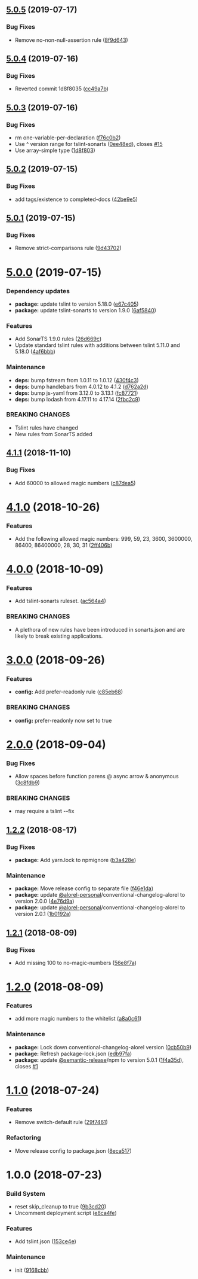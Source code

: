 ## [5.0.5](https://github.com/Alorel/tslint-rules/compare/5.0.4...5.0.5) (2019-07-17)


### Bug Fixes

* Remove no-non-null-assertion rule ([8f9d643](https://github.com/Alorel/tslint-rules/commit/8f9d643))

## [5.0.4](https://github.com/Alorel/tslint-rules/compare/5.0.3...5.0.4) (2019-07-16)


### Bug Fixes

* Reverted commit 1d8f8035 ([cc49a7b](https://github.com/Alorel/tslint-rules/commit/cc49a7b))

## [5.0.3](https://github.com/Alorel/tslint-rules/compare/5.0.2...5.0.3) (2019-07-16)


### Bug Fixes

* rm one-variable-per-declaration ([f76c0b2](https://github.com/Alorel/tslint-rules/commit/f76c0b2))
* Use ^ version range for tslint-sonarts ([0ee48ed](https://github.com/Alorel/tslint-rules/commit/0ee48ed)), closes [#15](https://github.com/Alorel/tslint-rules/issues/15)
* Use array-simple type ([1d8f803](https://github.com/Alorel/tslint-rules/commit/1d8f803))

## [5.0.2](https://github.com/Alorel/tslint-rules/compare/5.0.1...5.0.2) (2019-07-15)


### Bug Fixes

* add tags/existence to completed-docs ([42be9e5](https://github.com/Alorel/tslint-rules/commit/42be9e5))

## [5.0.1](https://github.com/Alorel/tslint-rules/compare/5.0.0...5.0.1) (2019-07-15)


### Bug Fixes

* Remove strict-comparisons rule ([9d43702](https://github.com/Alorel/tslint-rules/commit/9d43702))

# [5.0.0](https://github.com/Alorel/tslint-rules/compare/4.1.1...5.0.0) (2019-07-15)


### Dependency updates

* **package:** update tslint to version 5.18.0 ([e67c405](https://github.com/Alorel/tslint-rules/commit/e67c405))
* **package:** update tslint-sonarts to version 1.9.0 ([6af5840](https://github.com/Alorel/tslint-rules/commit/6af5840))


### Features

* Add SonarTS 1.9.0 rules ([26d669c](https://github.com/Alorel/tslint-rules/commit/26d669c))
* Update standard tslint rules with additions between tslint 5.11.0 and 5.18.0 ([4af6bbb](https://github.com/Alorel/tslint-rules/commit/4af6bbb))


### Maintenance

* **deps:** bump fstream from 1.0.11 to 1.0.12 ([430f4c3](https://github.com/Alorel/tslint-rules/commit/430f4c3))
* **deps:** bump handlebars from 4.0.12 to 4.1.2 ([d762a2d](https://github.com/Alorel/tslint-rules/commit/d762a2d))
* **deps:** bump js-yaml from 3.12.0 to 3.13.1 ([fc87721](https://github.com/Alorel/tslint-rules/commit/fc87721))
* **deps:** bump lodash from 4.17.11 to 4.17.14 ([2fbc2c9](https://github.com/Alorel/tslint-rules/commit/2fbc2c9))


### BREAKING CHANGES

* Tslint rules have changed
* New rules from SonarTS added

## [4.1.1](https://github.com/Alorel/tslint-rules/compare/4.1.0...4.1.1) (2018-11-10)


### Bug Fixes

* Add 60000 to allowed magic numbers ([c87dea5](https://github.com/Alorel/tslint-rules/commit/c87dea5))

# [4.1.0](https://github.com/Alorel/tslint-rules/compare/4.0.0...4.1.0) (2018-10-26)


### Features

* Add the following allowed magic numbers: 999, 59, 23, 3600, 3600000, 86400, 86400000, 28, 30, 31 ([2ff406b](https://github.com/Alorel/tslint-rules/commit/2ff406b))

# [4.0.0](https://github.com/Alorel/tslint-rules/compare/3.0.0...4.0.0) (2018-10-09)


### Features

* Add tslint-sonarts ruleset. ([ac564a4](https://github.com/Alorel/tslint-rules/commit/ac564a4))


### BREAKING CHANGES

* A plethora of new rules have been introduced in sonarts.json and are likely to break existing applications.

# [3.0.0](https://github.com/Alorel/tslint-rules/compare/2.0.0...3.0.0) (2018-09-26)


### Features

* **config:** Add prefer-readonly rule ([c85eb68](https://github.com/Alorel/tslint-rules/commit/c85eb68))


### BREAKING CHANGES

* **config:** prefer-readonly now set to true

# [2.0.0](https://github.com/Alorel/tslint-rules/compare/1.2.2...2.0.0) (2018-09-04)


### Bug Fixes

* Allow spaces before function parens @ async arrow & anonymous ([3c8fdb9](https://github.com/Alorel/tslint-rules/commit/3c8fdb9))


### BREAKING CHANGES

* may require a tslint --fix

## [1.2.2](https://github.com/Alorel/tslint-rules/compare/1.2.1...1.2.2) (2018-08-17)


### Bug Fixes

* **package:** Add yarn.lock to npmignore ([b3a428e](https://github.com/Alorel/tslint-rules/commit/b3a428e))


### Maintenance

* **package:** Move release config to separate file ([f46e1da](https://github.com/Alorel/tslint-rules/commit/f46e1da))
* **package:** update [@alorel-personal](https://github.com/alorel-personal)/conventional-changelog-alorel to version 2.0.0 ([4e76d9a](https://github.com/Alorel/tslint-rules/commit/4e76d9a))
* **package:** update [@alorel-personal](https://github.com/alorel-personal)/conventional-changelog-alorel to version 2.0.1 ([1b0192a](https://github.com/Alorel/tslint-rules/commit/1b0192a))

## [1.2.1](https://github.com/Alorel/tslint-rules/compare/1.2.0...1.2.1) (2018-08-09)


### Bug Fixes

* Add missing 100 to no-magic-numbers ([56e8f7a](https://github.com/Alorel/tslint-rules/commit/56e8f7a))

# [1.2.0](https://github.com/Alorel/tslint-rules/compare/1.1.0...1.2.0) (2018-08-09)


### Features

* add more magic numbers to the whitelist ([a8a0c61](https://github.com/Alorel/tslint-rules/commit/a8a0c61))


### Maintenance

* **package:** Lock down conventional-changelog-alorel version ([0cb50b9](https://github.com/Alorel/tslint-rules/commit/0cb50b9))
* **package:** Refresh package-lock.json ([edb97fa](https://github.com/Alorel/tslint-rules/commit/edb97fa))
* **package:** update [@semantic-release](https://github.com/semantic-release)/npm to version 5.0.1 ([1f4a35d](https://github.com/Alorel/tslint-rules/commit/1f4a35d)), closes [#1](https://github.com/Alorel/tslint-rules/issues/1)

# [1.1.0](https://github.com/Alorel/tslint-rules/compare/1.0.0...1.1.0) (2018-07-24)


### Features

* Remove switch-default rule ([29f7461](https://github.com/Alorel/tslint-rules/commit/29f7461))


### Refactoring

* Move release config to package.json ([8eca517](https://github.com/Alorel/tslint-rules/commit/8eca517))

# 1.0.0 (2018-07-23)


### Build System

* reset skip_cleanup to true ([9b3cd20](https://github.com/Alorel/tslint-rules/commit/9b3cd20))
* Uncomment deployment script ([e8ca4fe](https://github.com/Alorel/tslint-rules/commit/e8ca4fe))


### Features

* Add tslint.json ([153ce4e](https://github.com/Alorel/tslint-rules/commit/153ce4e))


### Maintenance

* init ([9168cbb](https://github.com/Alorel/tslint-rules/commit/9168cbb))
